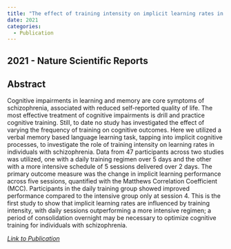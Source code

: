 ```yaml
---
title: "The effect of training intensity on implicit learning rates in schizophrenia"
date: 2021
categories:
  - Publication
---
```



## 2021 - Nature Scientific Reports


## Abstract


Cognitive impairments in learning and memory are core symptoms of schizophrenia, associated with reduced self-reported quality of life. 
The most effective treatment of cognitive impairments is drill and practice cognitive training. 
Still, to date no study has investigated the effect of varying the frequency of training on cognitive outcomes. 
Here we utilized a verbal memory based language learning task, tapping into implicit cognitive processes, to investigate the role of training intensity on learning rates in individuals with schizophrenia. 
Data from 47 participants across two studies was utilized, one with a daily training regimen over 5 days and the other with a more intensive schedule of 5 sessions delivered over 2 days. 
The primary outcome measure was the change in implicit learning performance across five sessions, quantified with the Matthews Correlation Coefficient (MCC). 
Participants in the daily training group showed improved performance compared to the intensive group only at session 4. 
This is the first study to show that implicit learning rates are influenced by training intensity, with daily sessions outperforming a more intensive regimen; a period of consolidation overnight may be necessary to optimize cognitive training for individuals with schizophrenia.


[<em>Link to Publication</em>](https://pubmed.ncbi.nlm.nih.gov/33753755/)

